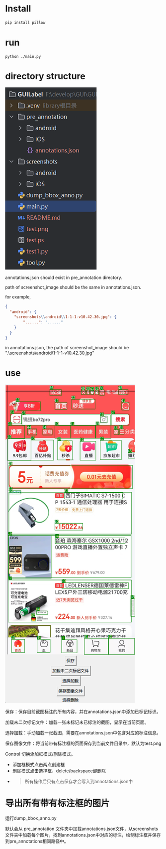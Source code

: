 # Install

```bash
pip install pillow
```

# run

```
python ./main.py
```

# directory structure

![img.png](img.png)

annotations.json should exist in pre_annotation directory.

path of screenshot_image should be the same in annotations.json.

for example, 

```json
{
  "android": {
    "screenshots\\android\\1-1-1-v10.42.30.jpg": {
        "......": "......"
    }
  }
}
```
in annotations.json, the path of screenshot_image should be ".\screenshots\android\1-1-1-v10.42.30.jpg"

# use

![img_1.png](img_1.png)

保存：保存目前截图标注的所有内容，并在annotations.json中添加已标记标识。

加载未二次标记文件：加载一张未标记未已标注的截图，显示在当前页面。

选择加载：手动加载一张截图，需要在annotations.json中包含对应的标注信息。

保存图像文件：将当前带有标注框的页面保存到当前文件目录中，默认为test.png

Control 切换添加框模式/删除模式。
* 添加框模式点击两点创建框
* 删除模式点击选择框，delete/backspace键删除
* > 所有操作后只有点击保存才会写入到annotations.json中

# 导出所有带有标注框的图片

运行dump_bbox_anno.py

默认会从 pre_annotation 文件夹中加载annotations.json文件，从screenshots文件夹中加载每个图片，找到annotations.json中对应的标注，绘制标注框并保存到pre_annotations相同路径中。